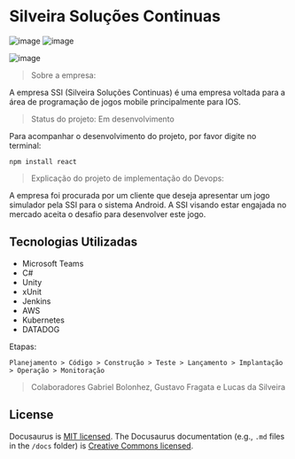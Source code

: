# Silveira Soluções Continuas 
![image](https://user-images.githubusercontent.com/125428490/228728729-18d89fba-74ac-49d9-9b43-9ab1561672b2.png) ![image](https://user-images.githubusercontent.com/125428490/228729157-213fe5fb-6a88-4b00-b7f7-3ef3a587237e.png)

![image](https://user-images.githubusercontent.com/125428490/228621929-6852d9c3-80d8-48df-8505-eae006d05e3b.png) 

> Sobre a empresa:

A empresa SSI (Silveira Soluções Continuas) é uma empresa voltada para a área de programação de jogos mobile principalmente para IOS. 

> Status do projeto: Em desenvolvimento

Para acompanhar o desenvolvimento do projeto, por favor digite no terminal: 

```
npm install react
```

> Explicação do projeto de implementação do Devops:

A empresa foi procurada por um cliente que deseja apresentar um jogo simulador pela SSI para o sistema Android. A SSI visando estar engajada no mercado aceita o desafio para desenvolver este jogo.

## Tecnologias Utilizadas

* Microsoft Teams
* C#
* Unity
* xUnit
* Jenkins
* AWS
* Kubernetes
* DATADOG

Etapas:

```
Planejamento > Código > Construção > Teste > Lançamento > Implantação > Operação > Monitoração 
```

> Colaboradores
Gabriel Bolonhez, Gustavo Fragata e Lucas da Silveira

## License
Docusaurus is [MIT licensed](./LICENSE).
The Docusaurus documentation (e.g., `.md` files in the `/docs` folder)
is [Creative Commons licensed](./LICENSE-docs).
 

